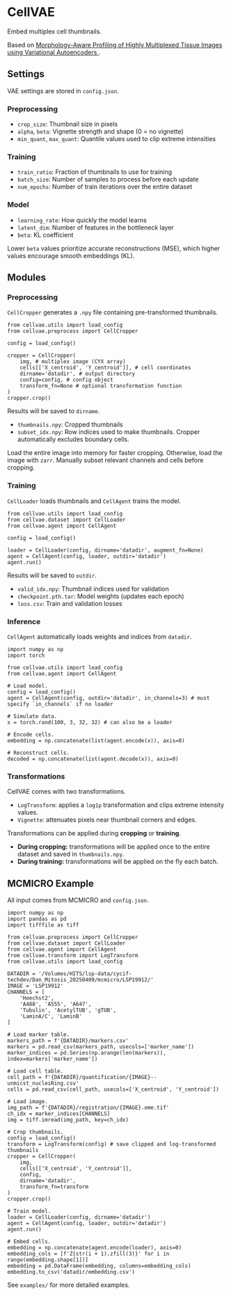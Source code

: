 # CellVAE

Embed multiplex cell thumbnails.

Based on [Morphology-Aware Profiling of Highly Multiplexed Tissue Images using Variational Autoencoders
](https://pmc.ncbi.nlm.nih.gov/articles/PMC12262432/).

## Settings

VAE settings are stored in `config.json`.

### Preprocessing

* `crop_size`: Thumbnail size in pixels
* `alpha`, `beta`: Vignette strength and shape (0 = no vignette)
* `min_quant`, `max_quant`: Quantile values used to clip extreme intensities

### Training

* `train_ratio`: Fraction of thumbnails to use for training
* `batch_size`: Number of samples to process before each update
* `num_epochs`: Number of train iterations over the entire dataset

### Model

* `learning_rate`: How quickly the model learns
* `latent_dim`: Number of features in the bottleneck layer
* `beta`: KL coefficient

Lower `beta` values prioritize accurate reconstructions (MSE), which higher values encourage smooth embeddings (KL).

## Modules

### Preprocessing

`CellCropper` generates a `.npy` file containing pre-transformed thumbnails.

```
from cellvae.utils import load_config
from cellvae.preprocess import CellCropper

config = load_config()

cropper = CellCropper(
    img, # multiplex image (CYX array)
    cells[['X_centroid', 'Y_centroid']], # cell coordinates
    dirname='datadir', # output directory
    config=config, # config object
    transform_fn=None # optional transformation function
)
cropper.crop()
```

Results will be saved to `dirname`.

* `thumbnails.npy`: Cropped thumbnails
* `subset_idx.npy`: Row indices used to make thumbnails. Cropper automatically excludes boundary cells.

Load the entire image into memory for faster cropping. Otherwise, load the image with `zarr`. Manually subset relevant channels and cells before cropping.

### Training

`CellLoader` loads thumbnails and `CellAgent` trains the model.

```
from cellvae.utils import load_config
from cellvae.dataset import CellLoader
from cellvae.agent import CellAgent

config = load_config()

loader = CellLoader(config, dirname='datadir', augment_fn=None)
agent = CellAgent(config, loader, outdir='datadir')
agent.run()
```

Results will be saved to `outdir`.

* `valid_idx.npy`: Thumbnail indices used for validation
* `checkpoint.pth.tar`: Model weights (updates each epoch)
* `loss.csv`: Train and validation losses

### Inference

`CellAgent` automatically loads weights and indices from `datadir`.

```
import numpy as np
import torch

from cellvae.utils import load_config
from cellvae.agent import CellAgent

# Load model.
config = load_config()
agent = CellAgent(config, outdir='datadir', in_channels=3) # must specify `in_channels` if no loader

# Simulate data.
x = torch.rand(100, 3, 32, 32) # can also be a loader

# Encode cells.
embedding = np.concatenate(list(agent.encode(x)), axis=0)

# Reconstruct cells.
decoded = np.concatenate(list(agent.decode(x)), axis=0)
```

### Transformations

CellVAE comes with two transformations.

* `LogTransform`: applies a `log1p` transformation and clips extreme intensity values.
* `Vignette`: attenuates pixels near thumbnail corners and edges.

Transformations can be applied during __cropping__ or __training__.

* __During cropping:__ transformations will be applied once to the entire dataset and saved in `thumbnails.npy`.
* __During training:__ transformations will be applied on the fly each batch.

## MCMICRO Example

All input comes from MCMICRO and `config.json`.

```
import numpy as np
import pandas as pd
import tifffile as tiff

from cellvae.preprocess import CellCropper
from cellvae.dataset import CellLoader
from cellvae.agent import CellAgent
from cellvae.transform import LogTransform
from cellvae.utils import load_config

DATADIR = '/Volumes/HITS/lsp-data/cycif-techdev/Dan_Mitosis_20250409/mcmicro/LSP19912/'
IMAGE = 'LSP19912'
CHANNELS = [
    'Hoechst2',
    'A488', 'A555', 'A647',
    'Tubulin', 'AcetylTUB', 'gTUB',
    'LaminA/C', 'LaminB'
]

# Load marker table.
markers_path = f'{DATADIR}/markers.csv'
markers = pd.read_csv(markers_path, usecols=['marker_name'])
marker_indices = pd.Series(np.arange(len(markers)), index=markers['marker_name'])

# Load cell table.
cell_path = f'{DATADIR}/quantification/{IMAGE}--unmicst_nucleiRing.csv'
cells = pd.read_csv(cell_path, usecols=['X_centroid', 'Y_centroid'])

# Load image.
img_path = f'{DATADIR}/registration/{IMAGE}.ome.tif'
ch_idx = marker_indices[CHANNELS]
img = tiff.imread(img_path, key=ch_idx)

# Crop thumbnails.
config = load_config()
transform = LogTransform(config) # save clipped and log-transformed thumbnails
cropper = CellCropper(
    img,
    cells[['X_centroid', 'Y_centroid']],
    config,
    dirname='datadir',
    transform_fn=transform
)
cropper.crop()

# Train model.
loader = CellLoader(config, dirname='datadir')
agent = CellAgent(config, loader, outdir='datadir')
agent.run()

# Embed cells.
embedding = np.concatenate(agent.encode(loader), axis=0)
embedding_cols = [f'Z{str(i + 1).zfill(3)}' for i in range(embedding.shape[1])]
embedding = pd.DataFrame(embedding, columns=embedding_cols)
embedding.to_csv('datadir/embedding.csv')
```

See `examples/` for more detailed examples.
